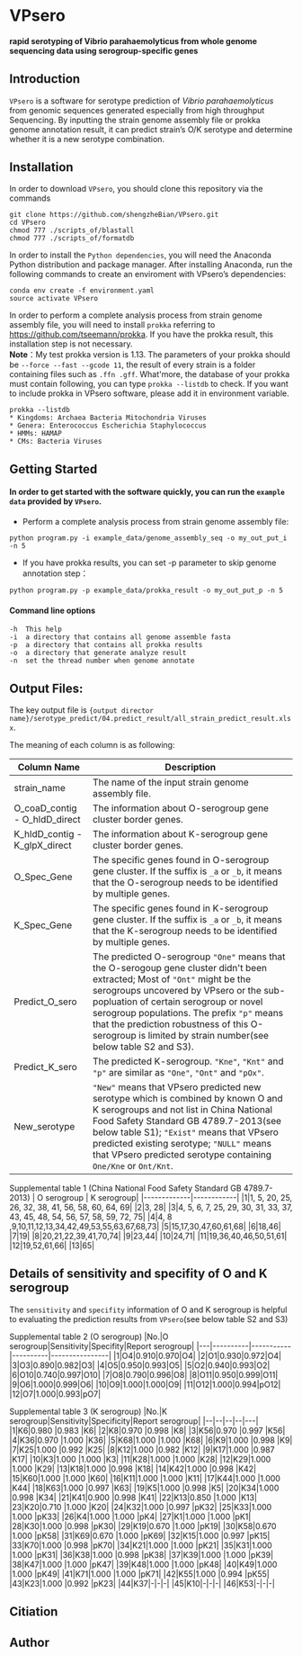 # VPsero
#### rapid serotyping of  Vibrio parahaemolyticus from whole genome sequencing data using serogroup-specific genes

## Introduction

`VPsero` is a software for serotype prediction of *Vibrio parahaemolyticus* from genomic sequences generated especially from high throughput Sequencing. 
By inputting the strain genome assembly file or prokka genome annotation result, 
it can predict strain’s O/K serotype and determine whether it is a new serotype combination.

## Installation

In order to download `VPsero`, you should clone this repository via the commands

```
git clone https://github.com/shengzheBian/VPsero.git
cd VPsero
chmod 777 ./scripts_of/blastall
chmod 777 ./scripts_of/formatdb
```
In order to install the `Python dependencies`, 
you will need the Anaconda Python distribution and package manager. After installing Anaconda, run the following commands to create an
enviroment with VPsero’s dependencies:

```
conda env create -f environment.yaml
source activate VPsero
```

In order to perform a complete analysis process from strain genome assembly file,
you will need to install `prokka` referring to https://github.com/tseemann/prokka. If you have the prokka result, this installation step is not necessary.  
**Note**：My test prokka version is 1.13. The parameters of your prokka should be `--force --fast --gcode 11`, the result of every strain is a folder containing files such as `.ffn .gff`. What'more, the database of your prokka must contain following, you can type `prokka --listdb` to check. If you want to include prokka in VPsero software, please add it in environment variable.
```
prokka --listdb
* Kingdoms: Archaea Bacteria Mitochondria Viruses
* Genera: Enterococcus Escherichia Staphylococcus
* HMMs: HAMAP
* CMs: Bacteria Viruses
```
## Getting Started
#### In order to get started with the software quickly, you can run the `example data` provided by `VPsero`.

* Perform a complete analysis process from strain genome assembly file:
```
python program.py -i example_data/genome_assembly_seq -o my_out_put_i  -n 5
```
* If you have prokka results, you can set -p parameter to skip genome annotation step：  
```
python program.py -p example_data/prokka_result -o my_out_put_p -n 5
```

#### Command line options
```
-h  This help
-i  a directory that contains all genome assemble fasta
-p  a directory that contains all prokka results
-o  a directory that generate analyze result
-n  set the thread number when genome annotate
```

## Output Files:
The key output file is `{output director name}/serotype_predict/04.predict_result/all_strain_predict_result.xlsx`.

The meaning of each column is as following:

| Column Name | Description |
| --------- | ----------- |
| strain_name | The name of the input strain genome assembly file. |
| O_coaD_contig - O_hldD_direct | The information about O-serogroup gene cluster border genes. |
| K_hldD_contig - K_glpX_direct | The information about K-serogroup gene cluster border genes. |
| O_Spec_Gene | The specific genes found in O-serogroup gene cluster. If the suffix is `_a` or `_b`, it means that the O-serogroup needs to be identified by multiple genes. |
| K_Spec_Gene | The specific genes found in K-serogroup gene cluster. If the suffix is `_a` or `_b`, it means that the K-serogroup needs to be identified by multiple genes. |
| Predict_O_sero | The predicted O-serogroup `"One"` means that the O-serogoup gene cluster didn't been extracted; Most of `"Ont"` might be the serogroups uncovered by VPsero or the sub-popluation of certain serogroup or novel serogroup populations. The prefix `"p"` means that the prediction robustness of this O-serogroup is limited by strain number(see below table S2 and S3). |
| Predict_K_sero | The predicted K-serogroup. `"Kne"`, `"Knt"` and `"p"` are similar as `"One"`, `"Ont"` and `"pOx"`. |
| New_serotype | `"New"` means that VPsero predicted new serotype which is combined by known O and K serogroups and not list in China National Food Safety Standard GB 4789.7-2013(see below table S1); `"Exist"` means that VPsero predicted existing serotype; `"NULL"` means that VPsero predicted serotype containing `One/Kne` or `Ont/Knt`. |

  
Supplemental table 1 (China National Food Safety Standard GB 4789.7-2013)
| O serogroup | K serogroup|
|-------------|------------|
|1|1, 5, 20, 25, 26, 32, 38, 41, 56, 58, 60, 64, 69|
|2|3, 28|
|3|4, 5, 6, 7, 25, 29, 30, 31, 33, 37, 43, 45, 48, 54, 56, 57, 58, 59, 72, 75|
|4|4, 8 ,9,10,11,12,13,34,42,49,53,55,63,67,68,73|
|5|15,17,30,47,60,61,68|
|6|18,46|
|7|19|
|8|20,21,22,39,41,70,74|
|9|23,44|
|10|24,71|
|11|19,36,40,46,50,51,61|
|12|19,52,61,66|
|13|65|


## Details of sensitivity and specifity of O and K serogroup
The `sensitivity` and `specifity` information of O and K serogroup is helpful to evaluating the prediction results from `VPsero`(see below table S2 and S3)


Supplemental table 2 (O serogroup)
|No.|O serogroup|Sensitivity|Specifity|Report serogroup|
|---|----------|-----------|----------|----------------|
|1|O4|0.910|0.970|O4|
|2|O1|0.930|0.972|O4|
|3|O3|0.890|0.982|O3|
|4|O5|0.950|0.993|O5|
|5|O2|0.940|0.993|O2|
|6|O10|0.740|0.997|O10|
|7|O8|0.790|0.996|O8|
|8|O11|0.950|0.999|O11|
|9|O6|1.000|0.999|O6|
|10|O9|1.000|1.000|O9|
|11|O12|1.000|0.994|pO12|
|12|O7|1.000|0.993|pO7|
  
Supplemental table 3 (K serogroup)
|No.|K serogroup|Sensitivity|Specificity|Report serogroup|
|--|--|--|--|---|
|1|K6|0.980 |0.983 |K6|
|2|K8|0.970 |0.998 |K8|
|3|K56|0.970 |0.997 |K56|
|4|K36|0.970 |1.000 |K36|
|5|K68|1.000 |1.000 |K68|
|6|K9|1.000 |0.998 |K9|
|7|K25|1.000 |0.992 |K25|
|8|K12|1.000 |0.982 |K12|
|9|K17|1.000 |0.987 |K17|
|10|K3|1.000 |1.000 |K3|
|11|K28|1.000 |1.000 |K28|
|12|K29|1.000 |1.000 |K29|
|13|K18|1.000 |0.998 |K18|
|14|K42|1.000 |0.998 |K42|
|15|K60|1.000 |1.000 |K60|
|16|K11|1.000 |1.000 |K11|
|17|K44|1.000 |1.000 |K44|
|18|K63|1.000 |0.997 |K63|
|19|K5|1.000 |0.998 |K5|
|20|K34|1.000 |0.998 |K34|
|21|K41|0.900 |0.998 |K41|
|22|K13|0.850 |1.000 |K13|
|23|K20|0.710 |1.000 |K20|
|24|K32|1.000 |0.997 |pK32|
|25|K33|1.000 |1.000 |pK33|
|26|K4|1.000 |1.000 |pK4|
|27|K1|1.000 |1.000 |pK1|
|28|K30|1.000 |0.998 |pK30|
|29|K19|0.670 |1.000 |pK19|
|30|K58|0.670 |1.000 |pK58|
|31|K69|0.670 |1.000 |pK69|
|32|K15|1.000 |0.997 |pK15|
|33|K70|1.000 |0.998 |pK70|
|34|K21|1.000 |1.000 |pK21|
|35|K31|1.000 |1.000 |pK31|
|36|K38|1.000 |0.998 |pK38|
|37|K39|1.000 |1.000 |pK39|
|38|K47|1.000 |1.000 |pK47|
|39|K48|1.000 |1.000 |pK48|
|40|K49|1.000 |1.000 |pK49|
|41|K71|1.000 |1.000 |pK71|
|42|K55|1.000 |0.994 |pK55|
|43|K23|1.000 |0.992 |pK23|
|44|K37|-|-|-|
|45|K10|-|-|-|
|46|K53|-|-|-|
## Citiation

## Author

